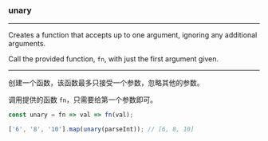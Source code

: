 ### unary

------------

Creates a function that accepts up to one argument, ignoring any additional arguments.

Call the provided function, `fn`, with just the first argument given.

------------

创建一个函数，该函数最多只接受一个参数，忽略其他的参数。

调用提供的函数 `fn`，只需要给第一个参数即可。

```js
const unary = fn => val => fn(val);
```

```js
['6', '8', '10'].map(unary(parseInt)); // [6, 8, 10]
```
